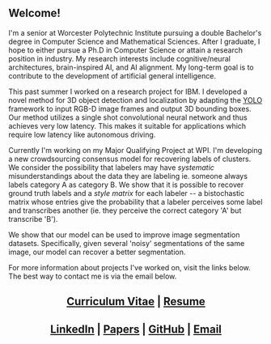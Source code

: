 ## Welcome!
I'm a senior at Worcester Polytechnic Institute pursuing a double Bachelor's degree in Computer Science and Mathematical Sciences. After I graduate, I hope to either pursue a Ph.D in Computer Science or attain a research position in industry. My research interests include cognitive/neural architectures, brain-inspired AI, and AI alignment. My long-term goal is to contribute to the development of artificial general intelligence.

This past summer I worked on a research project for IBM. I developed a novel method for 3D object detection and localization by adapting the [YOLO](https://pjreddie.com/darknet/yolo/) framework to input RGB-D image frames and output 3D bounding boxes. Our method utilizes a single shot convolutional neural network and thus achieves very low latency. This makes it suitable for applications which require low latency like autonomous driving.

Currently I'm working on my Major Qualifying Project at WPI. I'm developing a new crowdsourcing consensus model for recovering labels of clusters. We consider the possibility that labelers may have *systematic* misunderstandings about the data they are labeling ie. someone always labels category A as category B. We show that it is possible to recover ground truth labels and a *style matrix* for each labeler -- a bistochastic matrix whose entries give the probability that a labeler perceives some label and transcribes another (ie. they perceive the correct category 'A' but transcribe 'B').

We show that our model can be used to improve image segmentation datasets. Specifically, given several 'noisy' segmentations of the same image, our model can recover a better segmentation.

For more information about projects I've worked on, visit the links below. The best way to contact me is via the email below.

<center> <h2> <a href="https://www.overleaf.com/read/tqfwmzqwdyvt">Curriculum Vitae</a> | <a href="https://www.overleaf.com/read/wphjcsjhmqhz">Resume</a> </h2> </center>

<center> <h2> <a href="https://linkedin.com/in/mjgiancola">LinkedIn</a> | <a href="https://mjgiancola.github.io/papers">Papers</a> | <a href="https://github.com/mjgiancola">GitHub</a> | <a href="mailto:mjgiancola@wpi.edu">Email</a> </h2> </center>
